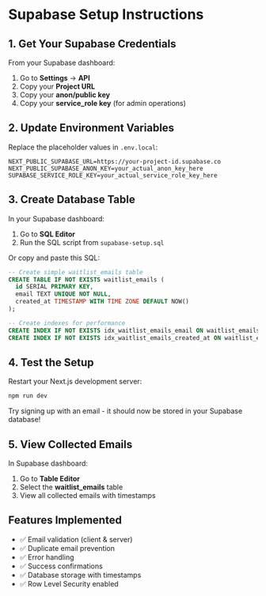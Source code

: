 # Supabase Setup Instructions

## 1. Get Your Supabase Credentials

From your Supabase dashboard:

1. Go to **Settings** → **API**
2. Copy your **Project URL**
3. Copy your **anon/public key** 
4. Copy your **service_role key** (for admin operations)

## 2. Update Environment Variables

Replace the placeholder values in `.env.local`:

```env
NEXT_PUBLIC_SUPABASE_URL=https://your-project-id.supabase.co
NEXT_PUBLIC_SUPABASE_ANON_KEY=your_actual_anon_key_here
SUPABASE_SERVICE_ROLE_KEY=your_actual_service_role_key_here
```

## 3. Create Database Table

In your Supabase dashboard:

1. Go to **SQL Editor**
2. Run the SQL script from `supabase-setup.sql`

Or copy and paste this SQL:

```sql
-- Create simple waitlist_emails table
CREATE TABLE IF NOT EXISTS waitlist_emails (
  id SERIAL PRIMARY KEY,
  email TEXT UNIQUE NOT NULL,
  created_at TIMESTAMP WITH TIME ZONE DEFAULT NOW()
);

-- Create indexes for performance
CREATE INDEX IF NOT EXISTS idx_waitlist_emails_email ON waitlist_emails(email);
CREATE INDEX IF NOT EXISTS idx_waitlist_emails_created_at ON waitlist_emails(created_at);
```

## 4. Test the Setup

Restart your Next.js development server:
```bash
npm run dev
```

Try signing up with an email - it should now be stored in your Supabase database!

## 5. View Collected Emails

In Supabase dashboard:
1. Go to **Table Editor**
2. Select the **waitlist_emails** table
3. View all collected emails with timestamps

## Features Implemented

- ✅ Email validation (client & server)
- ✅ Duplicate email prevention
- ✅ Error handling
- ✅ Success confirmations
- ✅ Database storage with timestamps
- ✅ Row Level Security enabled